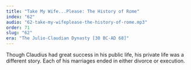 ```yaml
---
title: "Take My Wife...Please: The History of Rome"
index: "62"
audio: "62-take-my-wifeplease-the-history-of-rome.mp3"
order: 71
slug: "62"
era: "The Julio-Claudian Dynasty [30 BC-AD 68]"
---
```


Though Claudius had great success in his public life, his private life was a different story. Each of his marriages ended in either divorce or execution.


